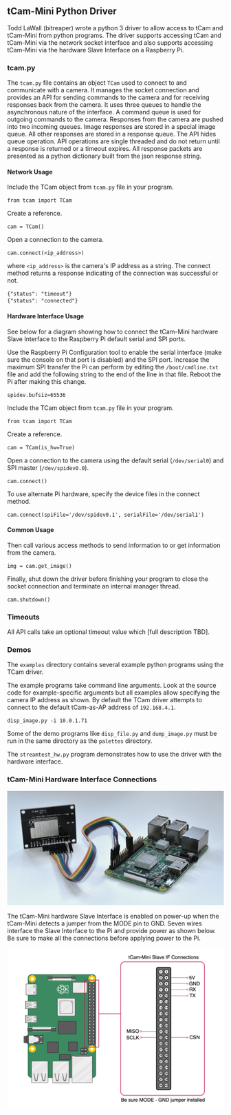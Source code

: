 ## tCam-Mini Python Driver
Todd LaWall (bitreaper) wrote a python 3 driver to allow access to tCam and tCam-Mini from python programs.  The driver supports accessing tCam and tCam-Mini via the network socket interface and also supports accessing tCam-Mini via the hardware Slave Interface on a Raspberry Pi.

### tcam.py
The ```tcam.py``` file contains an object ```TCam``` used to connect to and communicate with a camera.  It manages the socket connection and provides an API for sending commands to the camera and for receiving responses back from the camera.  It uses three queues to handle the asynchronous nature of the interface.  A command queue is used for outgoing commands to the camera.  Responses from the camera are pushed into two incoming queues.  Image responses are stored in a special image queue.  All other responses are stored in a response queue.  The API hides queue operation.  API operations are single threaded and do not return until a response is returned or a timeout expires.  All response packets are presented as a python dictionary built from the json response string.

#### Network Usage
Include the TCam object from ```tcam.py``` file in your program.

	from tcam import TCam

Create a reference.

	cam = TCam()

Open a connection to the camera.

	cam.connect(<ip_address>)

where ```<ip_address>``` is the camera's IP address as a string.  The connect method returns a response indicating of the connection was successful or not.

	{"status": "timeout"}
	{"status": "connected"}

#### Hardware Interface Usage
See below for a diagram showing how to connect the tCam-Mini hardware Slave Interface to the Raspberry Pi default serial and SPI ports.

Use the Raspberry Pi Configuration tool to enable the serial interface (make sure the console on that port is disabled) and the SPI port.  Increase the maximum SPI transfer the Pi can perform by editing the ```/boot/cmdline.txt``` file and add the following string to the end of the line in that file.  Reboot the Pi after making this change.

	spidev.bufsiz=65536
	
Include the TCam object from ```tcam.py``` file in your program.

	from tcam import TCam

Create a reference.

	cam = TCam(is_hw=True)

Open a connection to the camera using the default serial (```/dev/serial0```) and SPI master (```/dev/spidev0.0```).

	cam.connect()

To use alternate Pi hardware, specify the device files in the connect method.

	cam.connect(spiFile='/dev/spidev0.1', serialFile='/dev/serial1')
	
#### Common Usage

Then call various access methods to send information to or get information from the camera.

	img = cam.get_image()

Finally, shut down the driver before finishing your program to close the socket connection and terminate an internal manager thread.

	cam.shutdown()

### Timeouts
All API calls take an optional timeout value which [full description TBD].

### Demos
The ```examples``` directory contains several example python programs using the TCam driver.

The example programs take command line arguments.  Look at the source code for example-specific arguments but all examples allow specifying the camera IP address as shown.  By default the TCam driver attempts to connect to the default tCam-as-AP address of ```192.168.4.1```.

	disp_image.py -i 10.0.1.71

Some of the demo programs like ```disp_file.py``` and ```dump_image.py``` must be run in the same directory as the ```palettes``` directory.

The ```streamtest_hw.py``` program demonstrates how to use the driver with the hardware interface.

### tCam-Mini Hardware Interface Connections

![tCam-Mini with Pi 3](pictures/tcam_mini_pi_3.png)

The tCam-Mini hardware Slave Interface is enabled on power-up when the tCam-Mini detects a jumper from the MODE pin to GND.  Seven wires interface the Slave Interface to the Pi and provide power as shown below.  Be sure to make all the connections before applying power to the Pi.

![tCam-Mini Wiring Diagram](pictures/pi_tcam_mini_connections.png)